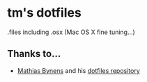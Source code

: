 # tm's dotfiles

.files including .osx (Mac OS X fine tuning...)

## Thanks to…

- [Mathias Bynens](http://mathiasbynens.be/) and his [dotfiles repository](https://github.com/mathiasbynens/dotfiles)
